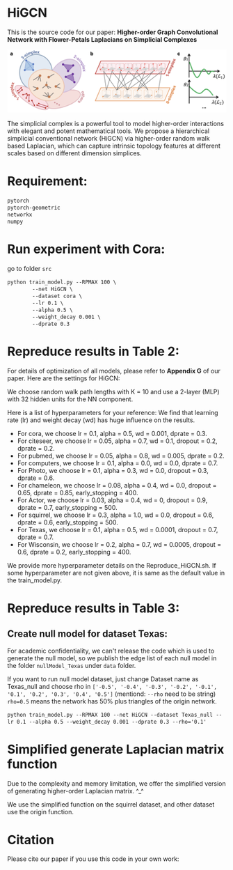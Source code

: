 # HiGCN

This is the source code for our  paper: **Higher-order Graph Convolutional Network with Flower-Petals Laplacians on Simplicial Complexes**


<p align="center">
  <img src=".\img\FP_model.png" width="600">
</p>

[//]: # (Hidden state feature extraction is performed by a neural networks using individual node features propagated via GPR. Note that both the GPR weights <img src="https://render.githubusercontent.com/render/math?math=\gamma_k"> and parameter set <img src="https://render.githubusercontent.com/render/math?math=\{\theta\}"> of the neural network are learned simultaneously in an end-to-end fashion &#40;as indicated in red&#41;.)
The simplicial complex is a powerful tool to model higher-order interactions with elegant and potent mathematical tools. 
We propose a hierarchical simplicial conventional network (HiGCN) via higher-order random walk based Laplacian, which can capture intrinsic topology features at different scales based on different dimension simplices.



# Requirement:
```
pytorch
pytorch-geometric
networkx
numpy
```

# Run experiment with Cora:

go to folder `src`
```
python train_model.py --RPMAX 100 \
        --net HiGCN \
        --dataset cora \
        --lr 0.1 \
        --alpha 0.5 \
        --weight_decay 0.001 \
        --dprate 0.3
```

# Repreduce results in Table 2:


For details of optimization of all models, please refer to **Appendix G** of our paper. Here are the settings for HiGCN:

We choose random walk path lengths with K = 10 and use a 2-layer (MLP) with 32 hidden units for the NN component. 



Here is a list of hyperparameters for your reference:
We find that learning rate (lr) and weight decay (wd) has huge influence on the results.

- For cora, we choose lr = 0.1, alpha = 0.5, wd = 0.001, dprate = 0.3. 
- For citeseer, we choose lr = 0.05, alpha = 0.7, wd = 0.1, dropout = 0.2, dprate = 0.2.
- For pubmed, we choose lr = 0.05, alpha = 0.8, wd = 0.005, dprate = 0.2.
- For computers, we choose lr = 0.1, alpha = 0.0, wd = 0.0, dprate = 0.7.
- For Photo, we choose lr = 0.1, alpha = 0.3, wd = 0.0, dropout = 0.3, dprate = 0.6.
- For chameleon, we choose lr = 0.08, alpha = 0.4, wd = 0.0, dropout = 0.65, dprate = 0.85, early_stopping = 400.
- For Actor, we choose lr = 0.03, alpha = 0.4, wd = 0, dropout = 0.9, dprate = 0.7, early_stopping = 500.
- For squirrel, we choose lr = 0.3, alpha = 1.0, wd = 0.0,  dropout = 0.6, dprate = 0.6, early_stopping = 500.
- For Texas, we choose lr = 0.1, alpha = 0.5, wd = 0.0001, dropout = 0.7, dprate = 0.7.
- For Wisconsin, we choose lr = 0.2, alpha = 0.7, wd = 0.0005, dropout = 0.6, dprate = 0.2, early_stopping = 400.

We provide more hyperparameter details on the Reproduce_HiGCN.sh. 
If some hyperparameter are not given above, it is same as the default value in the train_model.py.


# Repreduce results in Table 3:
## Create null model for dataset Texas:
For academic confidentiality, we can't release the code which is used to generate the null model, 
so we publish the edge list of each null model in the folder `nullModel_Texas` under `data` folder.

If you want to run null model dataset, just change Dataset name as Texas_null and choose rho in 
`['-0.5', '-0.4', '-0.3', '-0.2', '-0.1', '0.1', '0.2', '0.3', '0.4', '0.5']` (mentiond: `--rho` need to be string)
`rho=0.5` means the network has 50% plus triangles of the origin network.

```
python train_model.py --RPMAX 100 --net HiGCN --dataset Texas_null --lr 0.1 --alpha 0.5 --weight_decay 0.001 --dprate 0.3 --rho='0.1'
```


# Simplified generate Laplacian matrix function
Due to the complexity and memory limitation, we offer the simplified version of generating higher-order Laplacian matrix. ^_^

We use the simplified function on the squirrel dataset, and other dataset use the origin function.

# Citation
Please cite our paper if you use this code in your own work:
```latex

```

 



